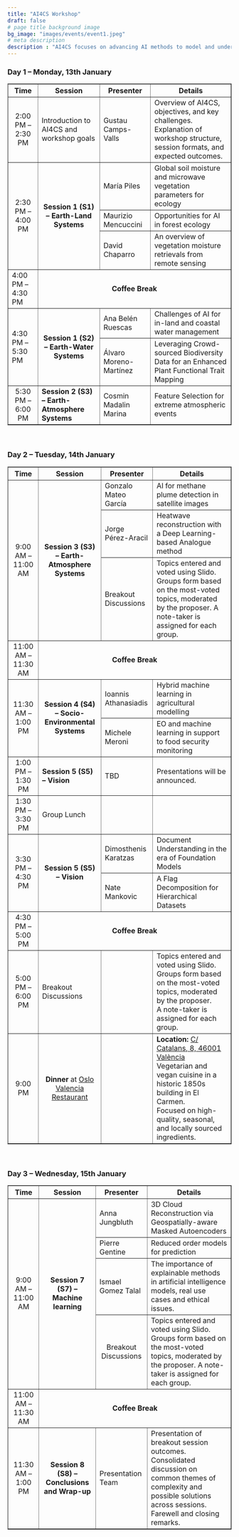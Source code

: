 ```yaml
---
title: "AI4CS Workshop"
draft: false
# page title background image
bg_image: "images/events/event1.jpeg"
# meta description
description : "AI4CS focuses on advancing AI methods to model and understand complex systems, including the visual brain, Earth systems, and socio-environmental interactions. With growing observational data, improved mechanistic models, and advanced machine learning, we can now monitor, predict, and analyze diverse variables. However, current approaches face key challenges: inefficiency with complex data, lack of adherence to physical laws, and limited fundamental insights. AI4CS addresses these issues with innovative, physics-aware, causality-driven AI solutions. This workshop brings together researchers to share advancements, generate new ideas, and promote interdisciplinary collaboration to enhance understanding of interconnected systems and tackle pressing global challenges."
---
```


<h3>Day 1 – Monday, 13th January</h3>
<table border="1" cellspacing="0" cellpadding="5" style="width:100%;">
  <thead>
    <tr>
      <th>Time</th>
      <th>Session</th>
      <th>Presenter</th>
      <th>Details</th>
    </tr>
  </thead>
  <tbody>
    <!-- Intro -->
    <tr>
      <td style="vertical-align:middle; text-align:center;">2:00 PM – 2:30 PM</td>
      <td>Introduction to AI4CS and workshop goals</td>
      <td>Gustau Camps-Valls</td>
      <td>Overview of AI4CS, objectives, and key challenges.<br>
      Explanation of workshop structure, session formats, and expected outcomes.
      </td>
    </tr>
    <!-- Session 1 (S1) – Earth-Land Systems -->
    <tr>
      <td rowspan="3" style="vertical-align:middle; text-align:center;">2:30 PM – 4:00 PM</td>
      <td rowspan="3" style="vertical-align:middle; text-align:center;"><b>Session 1 (S1) – Earth-Land Systems</b></td>
      <td>María Piles</td>
      <td>Global soil moisture and microwave vegetation parameters for ecology</td>
    </tr>
    <tr>
      <td>Maurizio Mencuccini</td>
      <td>Opportunities for AI in forest ecology</td>
    </tr>
    <tr>
      <td>David Chaparro</td>
      <td>An overview of vegetation moisture retrievals from remote sensing</td>
    </tr>
    <tr>
      <td>4:00 PM – 4:30 PM</td>
      <td colspan="3" style="vertical-align:middle; text-align:center;"><b>Coffee Break</b></td>
    </tr>
    <!-- Session 1 (S2) – Earth-Water Systems -->
    <tr>
      <td rowspan="2">4:30 PM – 5:30 PM</td>
      <td rowspan="2" style="vertical-align:middle; text-align:center;"><b>Session 1 (S2) – Earth-Water Systems</b></td>
      <td>Ana Belén Ruescas</td>
      <td>Challenges of AI for in-land and coastal water management</td>
    </tr>
    <tr>
      <td>Álvaro Moreno-Martínez</td>
      <td>Leveraging Crowd-sourced Biodiversity Data for an Enhanced Plant Functional Trait Mapping</td>
    </tr>
    <!-- Session 2 (S3) – Earth-Atmosphere Systems -->
    <tr>
      <td style="vertical-align:middle; text-align:center;">5:30 PM – 6:00 PM</td>
      <td><b>Session 2 (S3) – Earth-Atmosphere Systems</b></td>
      <td>Cosmin Madalin Marina</td>
      <td>Feature Selection for extreme atmospheric events</td>
    </tr>
  </tbody>
</table>

<br>
<h3>Day 2 – Tuesday, 14th January</h3>
<table border="1" cellspacing="0" cellpadding="5" style="width:100%;">
  <thead>
    <tr>
      <th>Time</th>
      <th>Session</th>
      <th>Presenter</th>
      <th>Details</th>
    </tr>
  </thead>
  <tbody>
    <!-- Session 3 (S3) – Earth-Atmosphere Systems -->
    <tr>
      <td rowspan="3" style="vertical-align:middle; text-align:center;">9:00 AM – 11:00 AM</td>
      <td rowspan="3" style="vertical-align:middle; text-align:center;"><b>Session 3 (S3) – Earth-Atmosphere Systems</b></td>
      <td>Gonzalo Mateo García</td>
      <td>AI for methane plume detection in satellite images</td>
    </tr>
    <tr>
      <td>Jorge Pérez-Aracil</td>
      <td>Heatwave reconstruction with a Deep Learning-based Analogue method</td>
    </tr>
    <tr>
      <td>Breakout Discussions</td>
      <td>Topics entered and voted using Slido. Groups form based on the most-voted topics, moderated by the proposer. A note-taker is assigned for each group.</td>
    </tr>
    <tr>
      <td style="vertical-align:middle; text-align:center;">11:00 AM – 11:30 AM</td>
      <td colspan="3" style="vertical-align:middle; text-align:center;"><b>Coffee Break</b></td>
    </tr>
    <!-- Session 4 (S4) – Socio-Environmental Systems -->
    <tr>
      <td rowspan="2" style="vertical-align:middle; text-align:center;">11:30 AM – 1:00 PM</td>
      <td rowspan="2" style="vertical-align:middle; text-align:center;"><b>Session 4 (S4) – Socio-Environmental Systems</b></td>
      <td>Ioannis Athanasiadis</td>
      <td>Hybrid machine learning in agricultural modelling</td>
    </tr>
    <tr>
      <td>Michele Meroni</td>
      <td>EO and machine learning in support to food security monitoring</td>
    </tr>
    <!-- Session 5 (S5) – Vision -->
    <tr>
      <td style="vertical-align:middle; text-align:center;">1:00 PM – 1:30 PM</td>
      <td><b>Session 5 (S5) – Vision</b></td>
      <td>TBD</td>
      <td>Presentations will be announced.</td>
    </tr>
    <tr>
      <td style="vertical-align:middle; text-align:center;">1:30 PM – 3:30 PM</td>
      <td>Group Lunch</td>
      <td></td>
      <td></td>
    </tr>
    <tr>
      <td rowspan="2" style="vertical-align:middle; text-align:center;"> 3:30 PM – 4:30 PM</td>
      <td rowspan="2" style="vertical-align:middle; text-align:center;"><b>Session 5 (S5) – Vision</b></td>
      <td>Dimosthenis Karatzas</td>
      <td>Document Understanding in the era of Foundation Models</td>
    </tr>
    <tr>
      <td>Nate Mankovic</td>
      <td>A Flag Decomposition for Hierarchical Datasets</td>
    </tr>
    <tr>
      <td style="vertical-align:middle; text-align:center;">4:30 PM – 5:00 PM</td>
      <td colspan="3" style="vertical-align:middle; text-align:center;"><b>Coffee Break</b></td>
    </tr>
    <tr>
      <td style="vertical-align:middle; text-align:center;">5:00 PM – 6:00 PM</td>
      <td>Breakout Discussions</td>
      <td></td>
      <td>Topics entered and voted using Slido.<br>
      Groups form based on the most-voted topics, moderated by the proposer.<br>
      A note-taker is assigned for each group.</td>
    </tr>
    <tr>
      <td style="vertical-align:middle; text-align:center;">9:00 PM</td>
      <td style="vertical-align:middle; text-align:center;">
        <b>Dinner</b> at <a href="https://restauranteoslo.com/" target="_blank">Oslo Valencia Restaurant</a>
      </td>
      <td style="vertical-align:middle; text-align:center;"> </td>
      <td>
        <b>Location:</b> <a href="https://maps.app.goo.gl/s8Q9LpextPdwrmHAA" target="_blank">C/ Catalans, 8, 46001 València</a><br>
        Vegetarian and vegan cuisine in a historic 1850s building in El Carmen.<br>
        Focused on high-quality, seasonal, and locally sourced ingredients.
      </td>
    </tr>


  </tbody>
</table>

<br>
<h3>Day 3 – Wednesday, 15th January</h3>
<table border="1" cellspacing="0" cellpadding="5">
  <thead>
    <tr>
      <th>Time</th>
      <th>Session</th>
      <th>Presenter</th>
      <th>Details</th>
    </tr>
  </thead>
  <tbody>
    <!-- Session 7 (S7) – Machine learning -->
    <tr>
      <td rowspan="4" style="vertical-align:middle; text-align:center;">9:00 AM – 11:00 AM</td>
      <td rowspan="4" style="vertical-align:middle; text-align:center;"><b>Session 7 (S7) – Machine learning</b></td>
      <td>Anna Jungbluth</td>
      <td>3D Cloud Reconstruction via Geospatially-aware Masked Autoencoders</td>
    </tr>
    <tr>
      <td>Pierre Gentine</td>
      <td>Reduced order models for prediction</td>
    </tr>
    <tr>
      <td>Ismael Gomez Talal</td>
      <td>The importance of explainable methods in artificial intelligence models, real use cases and ethical issues.</td>
    </tr>
    <tr>
      <td style="vertical-align:middle; text-align:center;">Breakout Discussions</td>
      <td>Topics entered and voted using Slido. Groups form based on the most-voted topics, moderated by the proposer. A note-taker is assigned for each group.</td>
    </tr>
    <tr>
      <td style="vertical-align:middle; text-align:center;">11:00 AM – 11:30 AM</td>
      <td colspan="3" style="vertical-align:middle; text-align:center;"><b>Coffee Break</b></td>
    </tr>
    <!-- Session 8 (S8) – Conclusions and Wrap-up -->
    <tr>
      <td style="vertical-align:middle; text-align:center;"> 11:30 AM – 1:00 PM</td>
      <td style="vertical-align:middle; text-align:center;"><b>Session 8 (S8) – Conclusions and Wrap-up</b></td>
      <td>Presentation Team</td>
      <td>Presentation of breakout session outcomes.<br>
      Consolidated discussion on common themes of complexity and possible solutions across sessions.<br>
      Farewell and closing remarks.</td>
    </tr>
  </tbody>
</table>
